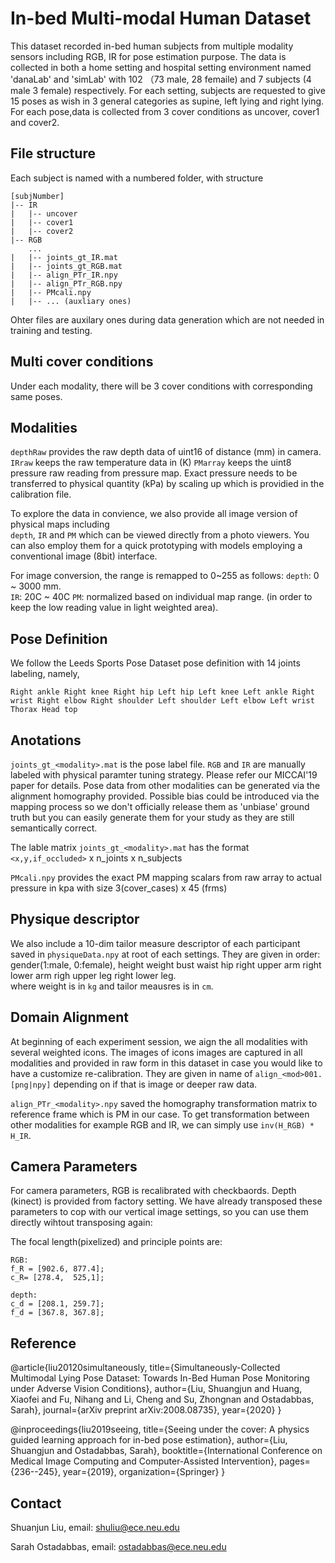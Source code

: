 # In-bed Multi-modal Human Dataset
This dataset recorded in-bed human subjects from multiple modality sensors including RGB, IR for pose estimation purpose. 
The data is collected in both a home setting and hospital setting environment named 'danaLab' and 'simLab' with 102 （73 male, 28 femaile) and 7 subjects (4 male 3 female) respectively. 
For each setting, subjects are requested to give 15 poses as wish in 3 general categories as supine, left lying and right lying. For each pose,data is collected from 3 cover conditions as uncover, cover1 and cover2.  

## File structure

Each subject is named with a numbered folder, with structure
```
[subjNumber]
|--	IR
|	|-- uncover
|	|-- cover1
|	|-- cover2
|-- RGB 
	...
|	|-- joints_gt_IR.mat
|	|-- joints_gt_RGB.mat
|	|-- align_PTr_IR.npy
|	|-- align_PTr_RGB.npy
|	|-- PMcali.npy
|	|-- ...	(auxliary ones)
```
Ohter files are auxilary ones during data generation which are not needed in training and testing. 

## Multi cover conditions 
Under each modality, there will be 3 cover conditions with corresponding same poses. 
 
## Modalities

`depthRaw` provides the raw depth data of uint16 of distance (mm) in camera. 
`IRraw` keeps the raw temperature data in (K) 
`PMarray` keeps the uint8 pressure raw reading from pressure map.
Exact pressure needs to be transferred to physical quantity (kPa) by scaling up which is providied in the calibration file.  

 To explore the data in convience, we also provide all image version of physical maps including  
`depth`,   `IR` and `PM` which can be viewed directly from a photo viewers. You can also employ them for a quick prototyping with models employing a conventional image (8bit) interface. 

For image conversion, the range is remapped to 0~255 as follows: 
`depth`:  0 ~ 3000 mm.  
`IR`:  20C ~ 40C 
`PM`: normalized based on individual map range. (in order to keep the low reading value in light weighted area).  



## Pose Definition
We follow the Leeds Sports Pose Dataset pose definition with 14 joints labeling, namely, 

`Right ankle
Right knee
Right hip
Left hip
Left knee
Left ankle
Right wrist
Right elbow
Right shoulder
Left shoulder
Left elbow
Left wrist
Thorax
Head top`

## Anotations 
`joints_gt_<modality>.mat` is the pose label file.  `RGB` and `IR` are manually labeled with physical paramter tuning strategy. Please refer our MICCAI'19 paper for details. Pose data from other modalities can be generated via the alignment homography provided. Possible bias could be introduced via the mapping process so we don't officially release them as 'unbiase' ground truth but you can easily generate them for your study as they are still semantically correct. 

The lable matrix `joints_gt_<modality>.mat` has the format  `<x,y,if_occluded>` x n_joints x n_subjects 

`PMcali.npy` provides the exact PM mapping scalars from raw array to actual pressure in kpa with size 3(cover_cases) x  45 (frms)



## Physique descriptor 
We also include a 10-dim tailor measure descriptor of each participant saved in `physiqueData.npy` at root of each settings. They are given in order: 
gender(1:male, 0:female), height	weight	bust	waist 	hip	right upper arm right lower arm	righ upper leg	right lower leg.  
where weight is in `kg` and tailor meausres is in `cm`. 

## Domain Alignment 
At beginning of each experiment session, we aign the all modalities with several weighted icons. The images of icons images are captured in all modalities and provided in raw form in this dataset in case you would like to have a customize re-calibration. They are given in name of `align_<mod>001.[png|npy]` depending on if that is image or deeper raw data. 

`align_PTr_<modality>.npy` saved the homography transformation matrix to reference frame which is PM in our case. To get transformation between other modalities for example RGB and IR, we can simply use `inv(H_RGB) * H_IR`. 
## Camera Parameters 
For camera parameters, 
RGB is recalibrated with checkbaords. 
Depth (kinect) is provided from factory setting. We have already transposed these parameters to cop with our vertical image settings, so you can use them directly wihtout transposing again:

The focal length(pixelized) and principle points are:
```
RGB:  
f_R = [902.6, 877.4]; 
c_R= [278.4,  525,1];

depth: 
c_d = [208.1, 259.7];     
f_d = [367.8, 367.8];
```

## Reference
@article{liu20120simultaneously, title={Simultaneously-Collected Multimodal Lying Pose Dataset: Towards In-Bed Human Pose Monitoring under Adverse Vision Conditions}, author={Liu, Shuangjun and Huang, Xiaofei and Fu, Nihang and Li, Cheng and Su, Zhongnan and Ostadabbas, Sarah}, journal={arXiv preprint arXiv:2008.08735}, year={2020} }

@inproceedings{liu2019seeing,
  title={Seeing under the cover: A physics guided learning approach for in-bed pose estimation},
  author={Liu, Shuangjun and Ostadabbas, Sarah},
  booktitle={International Conference on Medical Image Computing and Computer-Assisted Intervention},
  pages={236--245},
  year={2019},
  organization={Springer}
}

## Contact
Shuanjun Liu,
email: shuliu@ece.neu.edu

Sarah Ostadabbas, 
email: ostadabbas@ece.neu.edu

